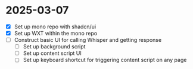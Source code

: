 # 2025-03-07

- [x] Set up mono repo with shadcn/ui
- [x] Set up WXT within the mono repo
- [ ] Construct basic UI for calling Whisper and getting response
  - [ ] Set up background script
  - [ ] Set up content script UI
  - [ ] Set up keyboard shortcut for triggering content script on any page
